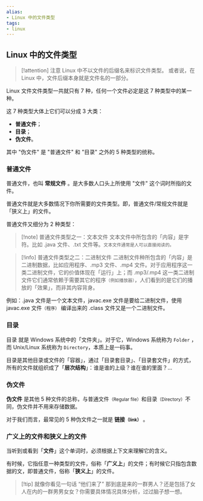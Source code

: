 ```yaml
---
alias: 
- Linux 中的文件类型
tags: 
- linux
---
```


## Linux 中的文件类型

> [!attention] 注意
> Linux 中不以文件的后缀名来标识文件类型。
> 或者说，在 Linux 中，文件后缀本身就是文件名的一部分。

Linux 文件文件类型一共就只有 7 种，任何一个文件必定是这 7 种类型中的某一种。

这 7 种类型大体上它们可以分成 3 大类：

- **普通文件**；
- **目录**；
- **伪文件**。

其中 "伪文件" 是 "普通文件" 和 "目录" 之外的 5 种类型的统称。


### 普通文件

普通文件，也叫 **常规文件** 。是大多数人口头上所使用 "文件" 这个词时所指的文件。

普通文件就是大多数情况下你所需要的文件类型。即，普通文件/常规文件就是「狭义上」的文件。

普通文件又细分为 2 种类型：

> [!note] 普通文件类型之一：文本文件
> 文本文件中所包含的「内容」是字符。比如 .java 文件、.txt 文件等。<small>文本文件通常是人可以直接阅读的。</small>

> [!info] 普通文件类型之二：二进制文件
> 二进制文件种所包含的「内容」是二进制数据，比如应用程序、.mp3 文件、.mp4 文件。对于应用程序这一类二进制文件，它的价值体现在「运行」上；而 .mp3/.mp4 这一类二进制文件它们通常依赖于需要其它的程序<small>（例如播放器）</small>，人们看到的是它们的播放的「效果」，而非其内容背身。

例如：.java 文件是一个文本文件，javac.exe 文件是要给二进制文件，使用 javac.exe 文件<small>（程序）</small> 编译出来的 .class 文件又是一个二进制文件。

### 目录

目录 就是 Windows 系统中的「文件夹」。对于它，Windows 系统称为 `Folder` ，而 Unix/Linux 系统称为 `Directory`，本质上是一码事。 

目录是其他目录或文件的「容器」，通过「目录套目录」、「目录套文件」的方式，所有的文件就组织成了「**层次结构**」：谁是谁的上级？谁在谁的里面？…


### 伪文件

**伪文件** 是其他 5 种文件的总称，与普通文件<small>（Regular file）</small>和目录<small>（Directory）</small>不同，伪文件并不用来存储数据。

对于我们而言，最常见的 5 种伪文件之一就是 **链接<small>（link）</small>** 。

### 广义上的文件和狭义上的文件

当听到或看到「**文件**」这个单词时，必须根据上下文来理解它的含义。

有时候，它指任意一种类型的文件，俗称「**广义上**」的文件；有时候它只指包含数据的文，即普通文件，俗称「**狭义上**」的文件。

> [!tip] 就像你看见一句话 “他们来了”
> 那到底是来的一群男人？还是包括了女人在内的一群男男女女？你需要具体情况具体分析，过过脑子想一想。

